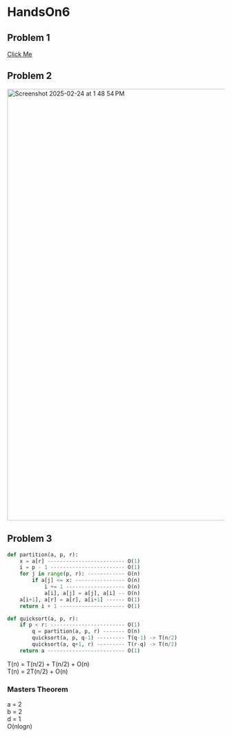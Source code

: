 # HandsOn6

## Problem 1
[Click Me](https://github.com/nebimal/HandsOn6/blob/main/QuickSort.py)


## Problem 2
<img width="998" alt="Screenshot 2025-02-24 at 1 48 54 PM" src="https://github.com/user-attachments/assets/9428480e-313e-4b5f-98ec-393269112ca4" />

## Problem 3
```python
def partition(a, p, r):    
    x = a[r] ------------------------- O(1)                        
    i = p - 1 ------------------------ O(1)  
    for j in range(p, r): ------------ O(n)  
        if a[j] <= x: ---------------- O(n)  
            i += 1 ------------------- O(n)  
            a[i], a[j] = a[j], a[i] -- O(n)   
    a[i+1], a[r] = a[r], a[i+1] ------ O(1)  
    return i + 1 --------------------- O(1)  

def quicksort(a, p, r):  
    if p < r: ------------------------ O(1)  
        q = partition(a, p, r) ------- O(n)  
        quicksort(a, p, q-1) --------- T(q-1) -> T(n/2)  
        quicksort(a, q+1, r) --------- T(r-q) -> T(n/2)  
    return a ------------------------- O(1)
```
  
T(n) = T(n/2) + T(n/2) + O(n)  
T(n) = 2T(n/2) + O(n)  
### Masters Theorem
a = 2  
b = 2  
d = 1  
O(nlogn)  
